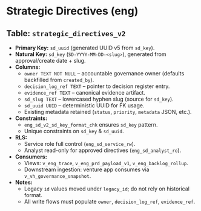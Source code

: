 # Strategic Directives (eng)

## Table: `strategic_directives_v2`
- **Primary Key:** `sd_uuid` (generated UUID v5 from `sd_key`).
- **Natural Key:** `sd_key` (`SD-YYYY-MM-DD-<slug>`), generated from approval/create date + slug.
- **Columns:**
  - `owner TEXT NOT NULL` – accountable governance owner (defaults backfilled from `created_by`).
  - `decision_log_ref TEXT` – pointer to decision register entry.
  - `evidence_ref TEXT` – canonical evidence artifact.
  - `sd_slug TEXT` – lowercased hyphen slug (source for `sd_key`).
  - `sd_uuid UUID` – deterministic UUID for FK usage.
  - Existing metadata retained (`status`, `priority`, `metadata` JSON, etc.).
- **Constraints:**
  - `eng_sd_v2_sd_key_format_chk` ensures `sd_key` pattern.
  - Unique constraints on `sd_key` & `sd_uuid`.
- **RLS:**
  - Service role full control (`eng_sd_service_rw`).
  - Analyst read-only for approved directives (`eng_sd_analyst_ro`).
- **Consumers:**
  - Views: `v_eng_trace`, `v_eng_prd_payload_v1`, `v_eng_backlog_rollup`.
  - Downstream ingestion: venture app consumes via `v_vh_governance_snapshot`.
- **Notes:**
  - Legacy `id` values moved under `legacy_id`; do not rely on historical format.
  - All write flows must populate `owner`, `decision_log_ref`, `evidence_ref`.
